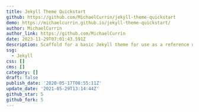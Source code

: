 ```yaml
---
title: Jekyll Theme Quickstart
github: https://github.com/MichaelCurrin/jekyll-theme-quickstart
demo: https://michaelcurrin.github.io/jekyll-theme-quickstart/
author: MichaelCurrin
author_link: https://github.com/MichaelCurrin
date: 2023-11-29T07:01:43.591Z
description: Scaffold for a basic Jekyll theme for use as a reference or template
ssg:
  - Jekyll
css: []
cms: []
category: []
draft: false
publish_date: '2020-05-17T08:55:11Z'
update_date: '2021-05-29T13:14:44Z'
github_star: 5
github_fork: 5
---
```

